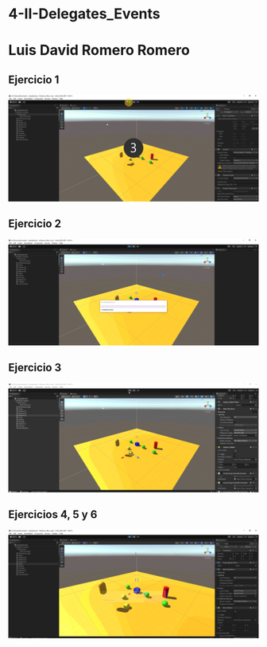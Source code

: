 # 4-II-Delegates_Events
# Luis David Romero Romero

## Ejercicio 1 

![EJER1.gif](https://github.com/LDRR99100/4-II-Delegates_Events/blob/bd57b9446901fa13568d4acf6921f0a4ed1180bc/gifspr4/EJER1.gif)

## Ejercicio 2

![EJER2.gif](https://github.com/LDRR99100/4-II-Delegates_Events/blob/bd57b9446901fa13568d4acf6921f0a4ed1180bc/gifspr4/EJER2.gif)

## Ejercicio 3

![EJER3.gif](https://github.com/LDRR99100/4-II-Delegates_Events/blob/bd57b9446901fa13568d4acf6921f0a4ed1180bc/gifspr4/EJER3.gif)

## Ejercicios 4, 5 y 6

![EJER456.gif](https://github.com/LDRR99100/4-II-Delegates_Events/blob/bd57b9446901fa13568d4acf6921f0a4ed1180bc/gifspr4/EJER456.gif)

